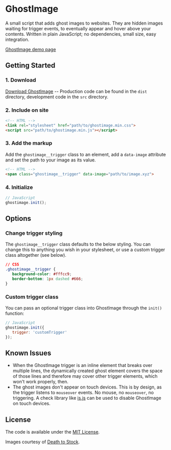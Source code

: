 # GhostImage

A small script that adds ghost images to websites. They are hidden images waiting for trigger events, to eventually appear and hover above your contents. Written in plain JavaScript; no dependencies, small size, easy integration.

[GhostImage demo page](https://operat.github.io/ghostimage)

## Getting Started

### 1. Download

[Download GhostImage](https://github.com/operat/ghostimage/archive/master.zip) -- Production code can be found in the `dist` directory, development code in the `src` directory.

### 2. Include on site

```html
<!-- HTML -->
<link rel="stylesheet" href="path/to/ghostimage.min.css">
<script src="path/to/ghostimage.min.js"></script>

```

### 3. Add the markup

Add the `ghostimage__trigger` class to an element, add a `data-image` attribute and set the path to your image as its value.

```html
<!-- HTML -->
<span class="ghostimage__trigger" data-image="path/to/image.xyz">
```

### 4. Initialize

```javascript
// JavaScript
ghostimage.init();
```

## Options

### Change trigger styling

The `ghostimage__trigger` class defaults to the below styling. You can change this to anything you wish in your stylesheet, or use a custom trigger class altogether (see below).

```css
// CSS
.ghostimage__trigger {
   background-color: #fffcc9;
   border-bottom: 1px dashed #666;
}
```

### Custom trigger class

You can pass an optional trigger class into GhostImage through the `init()` function:

```javascript
// JavaScript
ghostimage.init({
   trigger: 'customTrigger'
});
```

## Known Issues

- When the GhostImage trigger is an inline element that breaks over multiple lines, the dynamically created ghost element covers the space of those lines and therefore may cover other trigger elements, which won't work properly, then.
- The ghost images don't appear on touch devices. This is by design, as the trigger listens to `mouseover` events. No mouse, no `mouseover`, no triggering. A check library like [is.js](http://is.js.org) can be used to disable GhostImage on touch devices.

## License

The code is available under the [MIT License](LICENSE.md).

Images courtesy of [Death to Stock](https://deathtothestockphoto.com).
